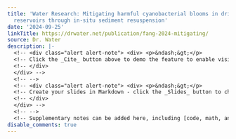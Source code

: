 ```yaml
---
title: 'Water Research: Mitigating harmful cyanobacterial blooms in drinking water
  reservoirs through in-situ sediment resuspension'
date: '2024-09-25'
linkTitle: https://drwater.net/publication/fang-2024-mitigating/
source: Dr. Water
description: |-
  <!-- <div class="alert alert-note"> <div> <p>&ndash;&gt;</p>
  <!-- Click the _Cite_ button above to demo the feature to enable visitors to import publication metadata into their reference management software. -->
  <!-- </div>
  </div> -->
  <!-- -->
  <!-- <div class="alert alert-note"> <div> <p>&ndash;&gt;</p>
  <!-- Create your slides in Markdown - click the _Slides_ button to check out the example. -->
  <!-- </div>
  </div> -->
  <!-- -->
  <!-- Supplementary notes can be added here, including [code, math, and images](https://wowchemy.com/docs/writing-markdown-latex/). ...
disable_comments: true
---
```

<!-- <div class="alert alert-note"> <div> <p>&ndash;&gt;</p>
<!-- Click the _Cite_ button above to demo the feature to enable visitors to import publication metadata into their reference management software. -->
<!-- </div>
</div> -->
<!-- -->
<!-- <div class="alert alert-note"> <div> <p>&ndash;&gt;</p>
<!-- Create your slides in Markdown - click the _Slides_ button to check out the example. -->
<!-- </div>
</div> -->
<!-- -->
<!-- Supplementary notes can be added here, including [code, math, and images](https://wowchemy.com/docs/writing-markdown-latex/). ...